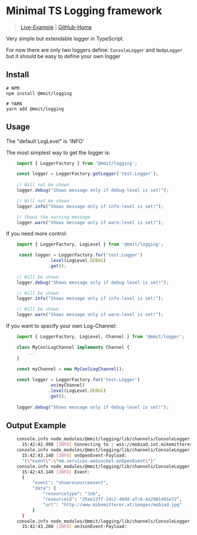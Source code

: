 # Minimal TS Logging framework 
> [Live-Example]() | [GitHub-Home](https://github.com/MikeMitterer/ts-logging)

Very simple but extendable logger in TypeScript.

For now there are only two loggers define: `ConsoleLogger` and `NoOpLogger` but it
should be easy to define your own logger

## Install

    # NPM
    npm install @mmit/logging
    
    # YARN
    yarn add @mmit/logging
        
## Usage

The "default LogLevel" is 'INFO'

The most simplest way to get the logger is:

```typescript
    import { LoggerFactory } from '@mmit/logging';

    const logger = LoggerFactory.getLogger('test.Logger');
    
    // Will not be shown
    logger.debug("Shows message only if debug-level is set!");

    // Will not be shown
    logger.info("Shows message only if info-level is set!");

    // Shows the warning message 
    logger.warn("Shows message only if warn-level is set!");
```

If you need more control:

```typescript
    import { LoggerFactory, LogLevel } from '@mmit/logging';

     const logger = LoggerFactory.for('test.Logger')
                .level(LogLevel.DEBUG)
                .get();
    
    // Will be shown
    logger.debug("Shows message only if debug-level is set!");

    // Will be shown
    logger.info("Shows message only if info-level is set!");

    // Will be shown
    logger.warn("Shows message only if warn-level is set!");
```

If you want to specify your own Log-Channel:

```typescript
    import { LoggerFactory, LogLevel, Channel } from '@mmit/logger';

    class MyCoolLogChannel implements Channel {
        ...
    }

    const myChannel = new MyCoolLogChannel();
    
    const logger = LoggerFactory.for('test.Logger')
                .on(myChannel)
                .level(LogLevel.DEBUG)
                .get();
    
    logger.debug("Shows message only if debug-level is set!");
```    

## Output Example
```bash
    console.info node_modules/@mmit/logging/lib/channels/ConsoleLogger.js:23
      15:42:42.998 [INFO] Connecting to : wss://mobiad.int.mikemitterer.at:8060/message | ...st.integration.services.WebSocket
    console.info node_modules/@mmit/logging/lib/channels/ConsoleLogger.js:20
      15:42:43.148 [INFO] onOpenEvent-Payload:                               | ...st.integration.services.WebSocket
      "{\"event\":\"mm.services.websocket.onOpenEvent\"}"
    console.info node_modules/@mmit/logging/lib/channels/ConsoleLogger.js:20
      15:42:43.148 [INFO] Event:                                             | ...st.integration.services.WebSocket
      {
          "event": "showresourceevent",
          "data": {
              "resourcetype": "Job",
              "resourceid": "25ee12ff-1dc2-40dd-afc6-4a2901491e72",
              "url": "http://www.mikemitterer.at/images/mobiad.jpg"
          }
      }
    console.info node_modules/@mmit/logging/lib/channels/ConsoleLogger.js:20
      15:42:43.288 [INFO] onJsonEvent-Payload:                               | ...st.integration.services.WebSocket
```
